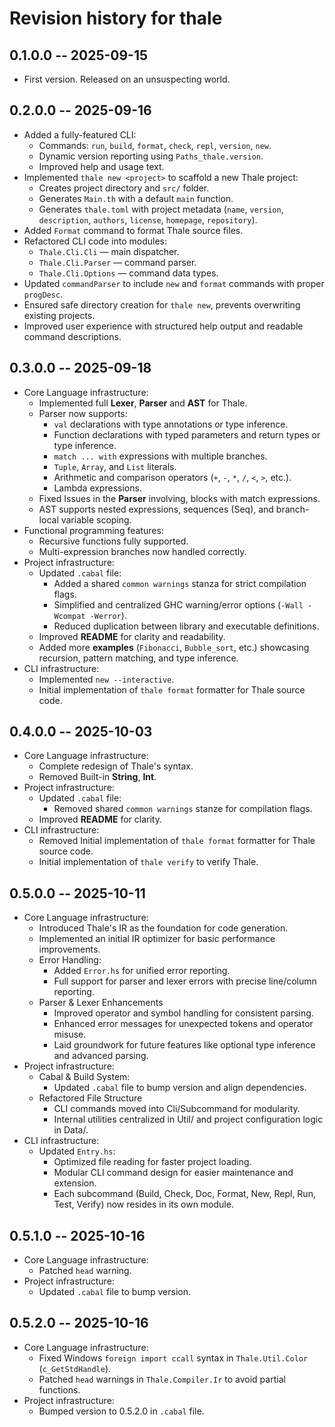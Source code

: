 # Revision history for thale

## 0.1.0.0 -- 2025-09-15

* First version. Released on an unsuspecting world.

## 0.2.0.0 -- 2025-09-16

* Added a fully-featured CLI:
  * Commands: `run`, `build`, `format`, `check`, `repl`, `version`, `new`.
  * Dynamic version reporting using `Paths_thale.version`.
  * Improved help and usage text.
* Implemented `thale new <project>` to scaffold a new Thale project:
  * Creates project directory and `src/` folder.
  * Generates `Main.th` with a default `main` function.
  * Generates `thale.toml` with project metadata (`name`, `version`, `description`, `authors`, `license`, `homepage`, `repository`).
* Added `Format` command to format Thale source files.
* Refactored CLI code into modules:
  * `Thale.Cli.Cli` — main dispatcher.
  * `Thale.Cli.Parser` — command parser.
  * `Thale.Cli.Options` — command data types.
* Updated `commandParser` to include `new` and `format` commands with proper `progDesc`.
* Ensured safe directory creation for `thale new`, prevents overwriting existing projects.
* Improved user experience with structured help output and readable command descriptions.

## 0.3.0.0 -- 2025-09-18

* Core Language infrastructure:
  * Implemented full **Lexer**, **Parser** and **AST** for Thale.
  * Parser now supports:
    * `val` declarations with type annotations or type inference.
    * Function declarations with typed parameters and return types or type inference.
    * `match ... with` expressions with multiple branches.
    * `Tuple`, `Array`, and `List` literals.
    * Arithmetic and comparison operators (`+`, `-`, `*`, `/`, `<`, `>`, etc.).
    * Lambda expressions.
  * Fixed Issues in the **Parser** involving, blocks with match expressions.
  * AST supports nested expressions, sequences (Seq), and branch-local variable scoping.
* Functional programming features:
  * Recursive functions fully supported.
  * Multi-expression branches now handled correctly.
* Project infrastructure:
  * Updated `.cabal` file:
    * Added a shared `common warnings` stanza for strict compilation flags.
    * Simplified and centralized GHC warning/error options (`-Wall -Wcompat -Werror`).
    * Reduced duplication between library and executable definitions.
  * Improved **README** for clarity and readability.
  * Added more **examples** (`Fibonacci`, `Bubble_sort`, etc.) showcasing recursion, pattern matching, and type inference.
* CLI infrastructure:
  * Implemented `new --interactive`.
  * Initial implementation of `thale format` formatter for Thale source code.

## 0.4.0.0 -- 2025-10-03

* Core Language infrastructure:
  * Complete redesign of Thale's syntax.
  * Removed Built-in **String**, **Int**.
* Project infrastructure:
  * Updated `.cabal` file:
    * Removed shared `common warnings` stanze for compilation flags.
  * Improved **README** for clarity.
* CLI infrastructure:
  * Removed Initial implementation of `thale format` formatter for Thale source code.
  * Initial implementation of `thale verify` to verify Thale.

## 0.5.0.0 -- 2025-10-11

* Core Language infrastructure:
  * Introduced Thale's IR as the foundation for code generation.
  * Implemented an initial IR optimizer for basic performance improvements.
  * Error Handling:
    * Added `Error.hs` for unified error reporting.
    * Full support for parser and lexer errors with precise line/column reporting.
  * Parser & Lexer Enhancements
    * Improved operator and symbol handling for consistent parsing.
    * Enhanced error messages for unexpected tokens and operator misuse.
    * Laid groundwork for future features like optional type inference and advanced parsing.
* Project infrastructure:
  * Cabal & Build System:
    * Updated `.cabal` file to bump version and align dependencies.
  * Refactored File Structure
    * CLI commands moved into Cli/Subcommand for modularity.
    * Internal utilities centralized in Util/ and project configuration logic in Data/.
* CLI infrastructure:
  * Updated `Entry.hs`:
    * Optimized file reading for faster project loading.
    * Modular CLI command design for easier maintenance and extension.
    * Each subcommand (Build, Check, Doc, Format, New, Repl, Run, Test, Verify) now resides in its own module.

## 0.5.1.0 -- 2025-10-16

* Core Language infrastructure:
  * Patched `head` warning.
* Project infrastructure:
  * Updated `.cabal` file to bump version. 

## 0.5.2.0 -- 2025-10-16

* Core Language infrastructure:
  * Fixed Windows `foreign import ccall` syntax in `Thale.Util.Color` (`c_GetStdHandle`).
  * Patched `head` warnings in `Thale.Compiler.Ir` to avoid partial functions.
* Project infrastructure:
  * Bumped version to 0.5.2.0 in `.cabal` file.